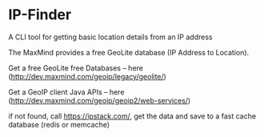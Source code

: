 # IP-Finder


A CLI tool for getting basic location details from an IP address

The MaxMind provides a free GeoLite database (IP Address to Location).

Get a free GeoLite free Databases – here (http://dev.maxmind.com/geoip/legacy/geolite/)

Get a GeoIP client Java APIs – here (http://dev.maxmind.com/geoip/geoip2/web-services/)

if not found, call https://ipstack.com/, get the data and save to a fast cache database (redis or memcache) 


